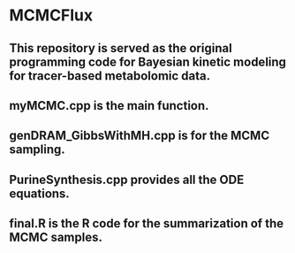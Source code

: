 # MCMCFlux
## This repository is served as the original programming code for Bayesian kinetic modeling for tracer-based metabolomic data.
## myMCMC.cpp is the main function.
## genDRAM_GibbsWithMH.cpp is for the MCMC sampling.
## PurineSynthesis.cpp provides all the ODE equations.
## final.R is the R code for the summarization of the MCMC samples.
